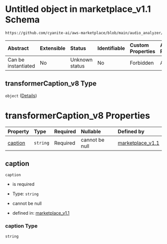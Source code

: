 # Untitled object in marketplace\_v1.1 Schema

```txt
https://github.com/cyanite-ai/aws-marketplace/blob/main/audio_analyzer/schemes/marketplace_v1.1/schema/marketplace_v1.1.schema.json#/properties/analysis/properties/transformerCaption_v8
```



| Abstract            | Extensible | Status         | Identifiable | Custom Properties | Additional Properties | Access Restrictions | Defined In                                                                                       |
| :------------------ | :--------- | :------------- | :----------- | :---------------- | :-------------------- | :------------------ | :----------------------------------------------------------------------------------------------- |
| Can be instantiated | No         | Unknown status | No           | Forbidden         | Allowed               | none                | [marketplace\_v1.1.schema.json\*](../schema/marketplace_v1.1.schema.json "open original schema") |

## transformerCaption\_v8 Type

`object` ([Details](marketplace_v1-properties-analysis-properties-transformercaption_v8.md))

# transformerCaption\_v8 Properties

| Property            | Type     | Required | Nullable       | Defined by                                                                                                                                                                                                                                                                                                                    |
| :------------------ | :------- | :------- | :------------- | :---------------------------------------------------------------------------------------------------------------------------------------------------------------------------------------------------------------------------------------------------------------------------------------------------------------------------- |
| [caption](#caption) | `string` | Required | cannot be null | [marketplace\_v1.1](marketplace_v1-properties-analysis-properties-transformercaption_v8-properties-caption.md "https://github.com/cyanite-ai/aws-marketplace/blob/main/audio_analyzer/schemes/marketplace_v1.1/schema/marketplace_v1.1.schema.json#/properties/analysis/properties/transformerCaption_v8/properties/caption") |

## caption



`caption`

*   is required

*   Type: `string`

*   cannot be null

*   defined in: [marketplace\_v1.1](marketplace_v1-properties-analysis-properties-transformercaption_v8-properties-caption.md "https://github.com/cyanite-ai/aws-marketplace/blob/main/audio_analyzer/schemes/marketplace_v1.1/schema/marketplace_v1.1.schema.json#/properties/analysis/properties/transformerCaption_v8/properties/caption")

### caption Type

`string`
